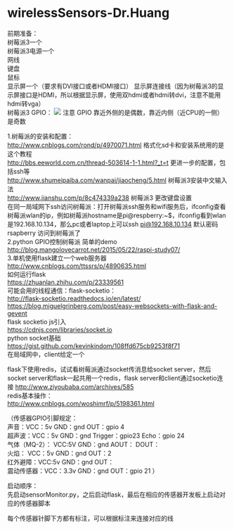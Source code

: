 # wirelessSensors-Dr.Huang  
前期准备：  
树莓派3一个  
树莓派3电源一个  
网线  
键盘  
鼠标  
显示屏一个（要求有DVI接口或者HDMI接口） 
显示屏连接线（因为树莓派3的显示屏接口是HDMI，所以根据显示屏，使用双hdmi或者hdmi转dvi，注意不能用hdmi转vga）  
树莓派3 GPIO： 
![](file:///Users/lxxxxxx/Downloads/gpio.jpg) 
注意 GPIO 靠近外侧的是偶数，靠近内侧（近CPU的一侧）是奇数  
  
  
1.树莓派的安装和配置：  
http://www.cnblogs.com/rond/p/4970071.html 格式化sd卡和安装系统用的是这个教程  
http://bbs.eeworld.com.cn/thread-503614-1-1.html?_t=t 更进一步的配置，包括ssh等  
http://www.shumeipaiba.com/wanpai/jiaocheng/5.html 树莓派3安装中文输入法  
http://www.jianshu.com/p/8c474339a238 树莓派3 更改键盘设置  
在同一局域网下ssh访问树莓派：打开树莓派ssh服务和wifi服务后，ifconfig查看树莓派wlan的ip，例如树莓派hostname是pi@respberry:~$，ifconfig看到wlan是192.168.10.134，那么pc或者laptop上可以ssh pi@192.168.10.134 默认密码rsapberry 访问到树莓派了  
2.python GPIO控制树莓派 简单的demo  
http://blog.mangolovecarrot.net/2015/05/22/raspi-study07/  
3.单机使用flask建立一个web服务器  
http://www.cnblogs.com/ttssrs/p/4890635.html  
如何运行flask  
https://zhuanlan.zhihu.com/p/23339561  
可能会用的线程通信：flask-socketio：  
http://flask-socketio.readthedocs.io/en/latest/  
https://blog.miguelgrinberg.com/post/easy-websockets-with-flask-and-gevent  
flask socketio js引入  
https://cdnjs.com/libraries/socket.io  
python socket基础  
https://gist.github.com/kevinkindom/108ffd675cb9253f8f71  
在局域网中，client给定一个  
  
flask下使用redis，试试看树莓派通过socket传消息给socket server，然后socket server和flask一起共用一个redis，flask server和client通过socketio连接
http://www.ziyoubaba.com/archives/585  
redis基本操作：  
http://www.cnblogs.com/woshimrf/p/5198361.html  
  
（传感器GPIO引脚规定：  
声音：VCC：5v GND：gnd OUT：gpio 4  
超声波：VCC：5v GND：gnd Trigger：gpio23 Echo：gpio 24  
气体（MQ-2）： VCC:5V  GND：gnd  AOUT： DOUT：  
火焰： VCC：5v GND：gnd  OUT：2  
红外避障：VCC:5v  GND：gnd  OUT：  
震动传感器：VCC：3.3v GND：gnd  OUT：gpio 21 ）  
  
启动顺序：  
先启动sensorMonitor.py，之后启动flask，最后在相应的传感器开发板上启动对应的传感器脚本  
  
每个传感器针脚下方都有标注，可以根据标注来连接对应的线  

